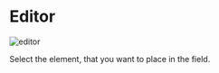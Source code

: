 # Editor

![editor](https://github.com/user-attachments/assets/06339537-75d0-483d-98a1-249e0e7d32ed)

Select the element, that you want to place in the field.
